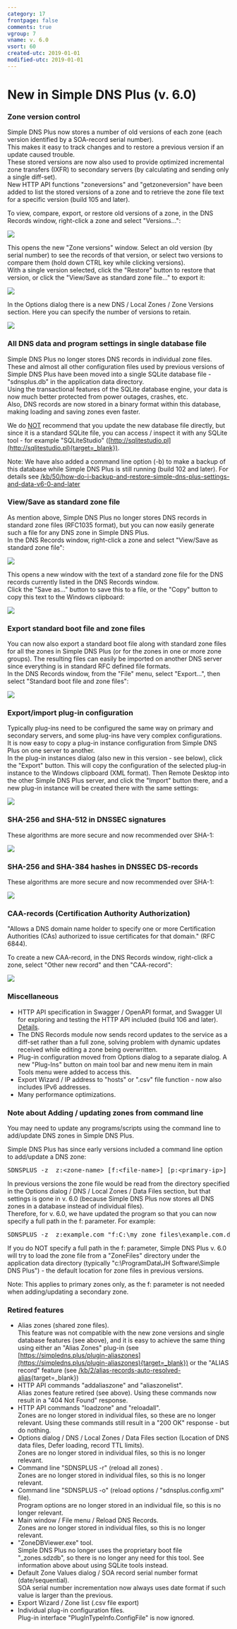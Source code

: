 ```yaml
---
category: 17
frontpage: false
comments: true
vgroup: 7
vname: v. 6.0
vsort: 60
created-utc: 2019-01-01
modified-utc: 2019-01-01
---
```

# New in Simple DNS Plus (v. 6.0)

### Zone version control

Simple DNS Plus now stores a number of old versions of each zone (each version identified by a SOA-record serial number).  
This makes it easy to track changes and to restore a previous version if an update caused trouble.  
These stored versions are now also used to provide optimized incremental zone transfers (IXFR) to secondary servers (by calculating and sending only a single diff-set).  
New HTTP API functions "zoneversions" and "getzoneversion" have been added to list the stored versions of a zone and to retrieve the zone file text for a specific version (build 105 and later).

To view, compare, export, or restore old versions of a zone, in the DNS Records window, right-click a zone and select "Versions...":

![](img/105/1.png)

This opens the new "Zone versions" window. Select an old version (by serial number) to see the records of that version, or select two versions to compare them (hold down CTRL key while clicking versions).  
With a single version selected, click the "Restore" button to restore that version, or click the "View/Save as standard zone file..." to export it:

![](img/105/2.png)

In the Options dialog there is a new DNS / Local Zones / Zone Versions section. Here you can specify the number of versions to retain.

![](img/105/3.png)

### All DNS data and program settings in single database file

Simple DNS Plus no longer stores DNS records in individual zone files.  
These and almost all other configuration files used by previous versions of Simple DNS Plus have been moved into a single SQLite database file - "sdnsplus.db" in the application data directory.  
Using the transactional features of the SQLite database engine, your data is now much better protected from power outages, crashes, etc.  
Also, DNS records are now stored in a binary format within this database, making loading and saving zones even faster.

We do <u>NOT</u> recommend that you update the new database file directly, but since it is a standard SQLite file, you can access / inspect it with any SQLite tool - for example "SQLiteStudio" ([http://sqlitestudio.pl](http://sqlitestudio.pl){target=_blank}).

Note: We have also added a command line option (-b) to make a backup of this database while Simple DNS Plus is still running (build 102 and later). For details see [/kb/50/how-do-i-backup-and-restore-simple-dns-plus-settings-and-data-v6-0-and-later](/kb/50/how-do-i-backup-and-restore-simple-dns-plus-settings-and-data-v6-0-and-later)

### View/Save as standard zone file

As mention above, Simple DNS Plus no longer stores DNS records in standard zone files (RFC1035 format), but you can now easily generate such a file for any DNS zone in Simple DNS Plus.  
In the DNS Records window, right-click a zone and select "View/Save as standard zone file":

![](img/105/4.png)

This opens a new window with the text of a standard zone file for the DNS records currently listed in the DNS Records window.  
Click the "Save as..." button to save this to a file, or the "Copy" button to copy this text to the Windows clipboard:

![](img/105/5.png)

### Export standard boot file and zone files

You can now also export a standard boot file along with standard zone files for all the zones in Simple DNS Plus (or for the zones in one or more zone groups). The resulting files can easily be imported on another DNS server since everything is in standard RFC defined file formats.  
In the DNS Records window, from the "File" menu, select "Export...", then select "Standard boot file and zone files":

![](img/105/6.png)

### Export/import plug-in configuration

Typically plug-ins need to be configured the same way on primary and secondary servers, and some plug-ins have very complex configurations.  
It is now easy to copy a plug-in instance configuration from Simple DNS Plus on one server to another.  
In the plug-in instances dialog (also new in this version - see below), click the "Export" button. This will copy the configuration of the selected plug-in instance to the Windows clipboard (XML format). Then Remote Desktop into the other Simple DNS Plus server, and click the "Import" button there, and a new plug-in instance will be created there with the same settings:

![](img/105/7.png)

### SHA-256 and SHA-512 in DNSSEC signatures

These algorithms are more secure and now recommended over SHA-1:

![](img/105/8.png)

### SHA-256 and SHA-384 hashes in DNSSEC DS-records

These algorithms are more secure and now recommended over SHA-1:

![](img/105/9.png)

### CAA-records (Certification Authority Authorization)

"Allows a DNS domain name holder to specify one or more Certification Authorities (CAs) authorized to issue certificates for that domain." (RFC 6844).

To create a new CAA-record, in the DNS Records window, right-click a zone, select "Other new record" and then "CAA-record":

![](img/105/10.png)

### Miscellaneous

- HTTP API specification in Swagger / OpenAPI format, and Swagger UI for exploring and testing the HTTP API included (build 106 and later). [Details](https://simpledns.plus/news/47).
- The DNS Records module now sends record updates to the service as a diff-set rather than a full zone, solving problem with dynamic updates received while editing a zone being overwritten.
- Plug-in configuration moved from Options dialog to a separate dialog. A new "Plug-Ins" button on main tool bar and new menu item in main Tools menu were added to access this.
- Export Wizard / IP address to "hosts" or ".csv" file function - now also includes IPv6 addresses.
- Many performance optimizations.

### Note about Adding / updating zones from command line

You may need to update any programs/scripts using the command line to add/update DNS zones in Simple DNS Plus.

Simple DNS Plus has since early versions included a command line option to add/update a DNS zone:

<pre>
SDNSPLUS -z  z:&lt;zone-name&gt; [f:&lt;file-name&gt;] [p:&lt;primary-ip&gt;] [g:&lt;group-id&gt;]
</pre>

In previous versions the zone file would be read from the directory specified in the Options dialog / DNS / Local Zones / Data Files section, but that settings is gone in v. 6.0 (because Simple DNS Plus now stores all DNS zones in a database instead of individual files).  
Therefore, for v. 6.0, we have updated the program so that you can now specify a full path in the f: parameter. For example:

<pre>
SDNSPLUS -z  z:example.com &quot;f:C:\my zone files\example.com.dns&quot;
</pre>

If you do NOT specify a full path in the f: parameter, Simple DNS Plus v. 6.0 will try to load the zone file from a "ZoneFiles" directory under the application data directory (typically "c:\ProgramData\JH Software\Simple DNS Plus") - the default location for zone files in previous versions.

Note: This applies to primary zones only, as the f: parameter is not needed when adding/updating a secondary zone.

### Retired features

- Alias zones (shared zone files).  
This feature was not compatible with the new zone versions and single database features (see above), and it is easy to achieve the same thing using either an "Alias Zones" plug-in (see [https://simpledns.plus/plugin-aliaszones](https://simpledns.plus/plugin-aliaszones){target=_blank}) or the "ALIAS record" feature (see [/kb/2/alias-records-auto-resolved-alias](/kb/2/alias-records-auto-resolved-alias){target=_blank})
- HTTP API commands "addaliaszone" and "aliaszonelist".  
Alias zones feature retired (see above). Using these commands now result in a "404 Not Found" response.
- HTTP API commands "loadzone" and "reloadall".  
Zones are no longer stored in individual files, so these are no longer relevant. Using these commands still result in a "200 OK" response - but do nothing.
- Options dialog / DNS / Local Zones / Data Files section (Location of DNS data files, Defer loading, record TTL limits).  
Zones are no longer stored in individual files, so this is no longer relevant.
- Command line "SDNSPLUS -r" (reload all zones) .  
Zones are no longer stored in individual files, so this is no longer relevant.
- Command line "SDNSPLUS -o" (reload options / "sdnsplus.config.xml" file).  
Program options are no longer stored in an individual file, so this is no longer relevant.
- Main window / File menu / Reload DNS Records.  
Zones are no longer stored in individual files, so this is no longer relevant.
- "ZoneDBViewer.exe" tool.  
Simple DNS Plus no longer uses the proprietary boot file "_zones.sdzdb", so there is no longer any need for this tool. See information above about using SQLite tools instead.
- Default Zone Values dialog / SOA record serial number format (date/sequential).  
SOA serial number incrementation now always uses date format if such value is larger than the previous.
- Export Wizard / Zone list (.csv file export)
- Individual plug-in configuration files.  
Plug-in interface "PlugInTypeInfo.ConfigFile" is now ignored.

